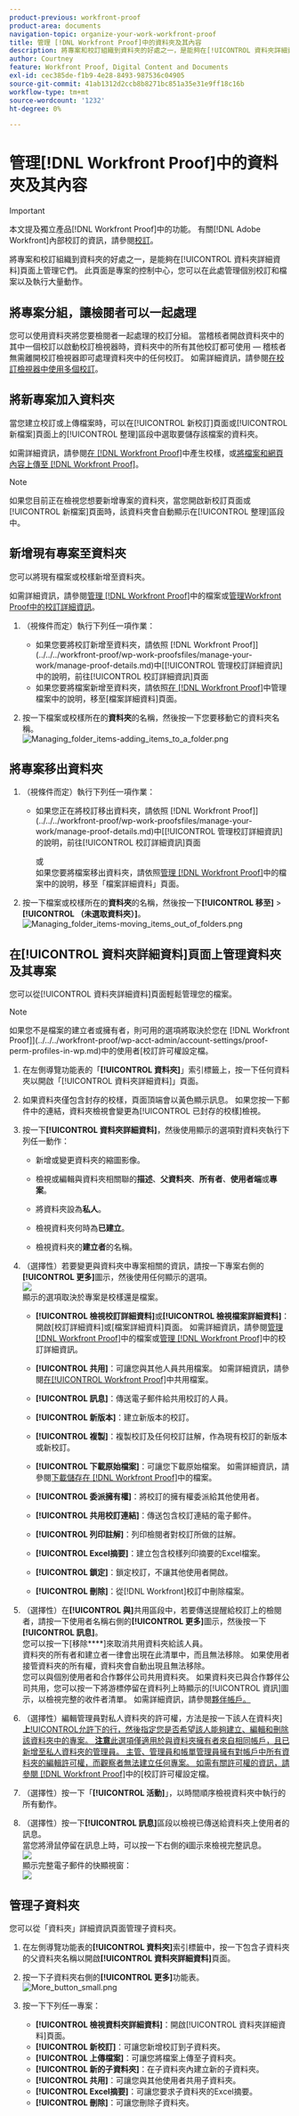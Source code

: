 ```yaml
---
product-previous: workfront-proof
product-area: documents
navigation-topic: organize-your-work-workfront-proof
title: 管理 [!DNL Workfront Proof]中的資料夾及其內容
description: 將專案和校訂組織到資料夾的好處之一，是能夠在[!UICONTROL 資料夾詳細資料]頁面上管理它們。 此頁面是專案的控制中心，您可以在此處管理個別校訂和檔案以及執行大量動作。
author: Courtney
feature: Workfront Proof, Digital Content and Documents
exl-id: cec385de-f1b9-4e28-8493-987536c04905
source-git-commit: 41ab1312d2ccb8b8271bc851a35e31e9ff18c16b
workflow-type: tm+mt
source-wordcount: '1232'
ht-degree: 0%

---
```


# 管理[!DNL Workfront Proof]中的資料夾及其內容

>[!IMPORTANT]
>
>本文提及獨立產品[!DNL Workfront Proof]中的功能。 有關[!DNL Adobe Workfront]內部校訂的資訊，請參閱[校訂](../../../review-and-approve-work/proofing/proofing.md)。

將專案和校訂組織到資料夾的好處之一，是能夠在[!UICONTROL 資料夾詳細資料]頁面上管理它們。 此頁面是專案的控制中心，您可以在此處管理個別校訂和檔案以及執行大量動作。

## 將專案分組，讓檢閱者可以一起處理

您可以使用資料夾將您要檢閱者一起處理的校訂分組。 當稽核者開啟資料夾中的其中一個校訂以啟動校訂檢視器時，資料夾中的所有其他校訂都可使用 — 稽核者無需離開校訂檢視器即可處理資料夾中的任何校訂。 如需詳細資訊，請參閱[在校訂檢視器中使用多個校訂](../../../workfront-proof/wp-work-proofsfiles/review-proofs-wpv/work-with-multiple-proofs.md)。

## 將新專案加入資料夾

當您建立校訂或上傳檔案時，可以在[!UICONTROL 新校訂]頁面或[!UICONTROL 新檔案]頁面上的[!UICONTROL 整理]區段中選取要儲存該檔案的資料夾。

如需詳細資訊，請參閱[在 [!DNL Workfront Proof]](../../../workfront-proof/wp-work-proofsfiles/create-proofs-and-files/generate-proofs.md)中產生校樣，或[將檔案和網頁內容上傳至 [!DNL Workfront Proof]](../../../workfront-proof/wp-work-proofsfiles/create-proofs-and-files/upload-files-web-content.md)。

>[!NOTE]
>
>如果您目前正在檢視您想要新增專案的資料夾，當您開啟新校訂頁面或[!UICONTROL 新檔案]頁面時，該資料夾會自動顯示在[!UICONTROL 整理]區段中。

## 新增現有專案至資料夾

您可以將現有檔案或校樣新增至資料夾。

如需詳細資訊，請參閱[管理 [!DNL Workfront Proof]](../../../workfront-proof/wp-work-proofsfiles/manage-your-work/manage-files.md)中的檔案或[管理Workfront Proof中的校訂詳細資訊](../../../workfront-proof/wp-work-proofsfiles/manage-your-work/manage-proof-details.md)。

1. （視條件而定）執行下列任一項作業：

   * 如果您要將校訂新增至資料夾，請依照 [!DNL Workfront Proof]](../../../workfront-proof/wp-work-proofsfiles/manage-your-work/manage-proof-details.md)中[[!UICONTROL 管理校訂詳細資訊]中的說明，前往[!UICONTROL 校訂詳細資訊]頁面
   * 如果您要將檔案新增至資料夾，請依照[在 [!DNL Workfront Proof]](../../../workfront-proof/wp-work-proofsfiles/manage-your-work/manage-files.md)中管理檔案中的說明，移至[檔案詳細資料]頁面。

1. 按一下檔案或校樣所在的&#x200B;**資料夾**&#x200B;的名稱，然後按一下您要移動它的資料夾名稱。\
   ![Managing_folder_items-adding_items_to_a_folder.png](assets/managing-folder-items-adding-items-to-a-folder-350x121.png)

## 將專案移出資料夾

1. （視條件而定）執行下列任一項作業：

   * 如果您正在將校訂移出資料夾，請依照 [!DNL Workfront Proof]](../../../workfront-proof/wp-work-proofsfiles/manage-your-work/manage-proof-details.md)中[[!UICONTROL 管理校訂詳細資訊]的說明，前往[!UICONTROL 校訂詳細資訊]頁面

     或\
      如果您要將檔案移出資料夾，請依照[管理 [!DNL Workfront Proof]](../../../workfront-proof/wp-work-proofsfiles/manage-your-work/manage-files.md)中的檔案中的說明，移至「檔案詳細資料」頁面。

1. 按一下檔案或校樣所在的&#x200B;**資料夾**&#x200B;的名稱，然後按一下&#x200B;**[!UICONTROL 移至]** > **[!UICONTROL （未選取資料夾）]**。\
   ![Managing_folder_items-moving_items_out_of_folders.png](assets/managing-folder-items-moving-items-out-of-folders-350x123.png)

## 在[!UICONTROL 資料夾詳細資料]頁面上管理資料夾及其專案

您可以從[!UICONTROL 資料夾詳細資料]頁面輕鬆管理您的檔案。

>[!NOTE]
>
>如果您不是檔案的建立者或擁有者，則可用的選項將取決於您在 [!DNL Workfront Proof]](../../../workfront-proof/wp-acct-admin/account-settings/proof-perm-profiles-in-wp.md)中的使用者[校訂許可權設定檔。

1. 在左側導覽功能表的「**[!UICONTROL 資料夾]**」索引標籤上，按一下任何資料夾以開啟「[!UICONTROL 資料夾詳細資料]」頁面。
1. 如果資料夾僅包含封存的校樣，頁面頂端會以黃色顯示訊息。 如果您按一下郵件中的連結，資料夾檢視會變更為[!UICONTROL 已封存的校樣]檢視。
1. 按一下&#x200B;**[!UICONTROL 資料夾詳細資料]**，然後使用顯示的選項對資料夾執行下列任一動作：

   * 新增或變更資料夾的縮圖影像。
   * 檢視或編輯與資料夾相關聯的&#x200B;**描述**、**父資料夾**、**所有者**、**使用者端**&#x200B;或&#x200B;**專案**。

   * 將資料夾設為&#x200B;**私人**。
   * 檢視資料夾何時為&#x200B;**已建立**。
   * 檢視資料夾的&#x200B;**建立者**&#x200B;的名稱。

1. （選擇性）若要變更與資料夾中專案相關的資訊，請按一下專案右側的&#x200B;**[!UICONTROL 更多]**&#x200B;圖示，然後使用任何顯示的選項。\
   ![](assets/more-button-small.png)\
   顯示的選項取決於專案是校樣還是檔案。

   * **[!UICONTROL 檢視校訂詳細資料]**&#x200B;或&#x200B;**[!UICONTROL 檢視檔案詳細資料]**：開啟[校訂詳細資料]或[檔案詳細資料]頁面。 如需詳細資訊，請參閱[管理 [!DNL Workfront Proof]](../../../workfront-proof/wp-work-proofsfiles/manage-your-work/manage-files.md)中的檔案或[管理 [!DNL Workfront Proof]](../../../workfront-proof/wp-work-proofsfiles/manage-your-work/manage-proof-details.md)中的校訂詳細資訊。

   * **[!UICONTROL 共用]**：可讓您與其他人員共用檔案。 如需詳細資訊，請參閱[在[!UICONTROL Workfront Proof]](../../../workfront-proof/wp-work-proofsfiles/share-proofs-and-files/share-files.md)中共用檔案。

   * **[!UICONTROL 訊息]**：傳送電子郵件給共用校訂的人員。
   * **[!UICONTROL 新版本]**：建立新版本的校訂。
   * **[!UICONTROL 複製]**：複製校訂及任何校訂註解，作為現有校訂的新版本或新校訂。
   * **[!UICONTROL 下載原始檔案]**：可讓您下載原始檔案。 如需詳細資訊，請參閱[下載儲存在 [!DNL Workfront Proof]](../../../workfront-proof/wp-work-proofsfiles/manage-your-work/download-files-stored.md)中的檔案。

   * **[!UICONTROL 委派擁有權]**：將校訂的擁有權委派給其他使用者。
   * **[!UICONTROL 共用校訂連結]**：傳送包含校訂連結的電子郵件。
   * **[!UICONTROL 列印註解]**：列印檢閱者對校訂所做的註解。
   * **[!UICONTROL Excel摘要]**：建立包含校樣列印摘要的Excel檔案。
   * **[!UICONTROL 鎖定]**：鎖定校訂，不讓其他使用者開啟。
   * **[!UICONTROL 刪除]**：從[!DNL Workfront]校訂中刪除檔案。

1. （選擇性）在&#x200B;**[!UICONTROL 與]**&#x200B;共用區段中，若要傳送提醒給校訂上的檢閱者，請按一下使用者名稱右側的&#x200B;**[!UICONTROL 更多]**&#x200B;圖示，然後按一下&#x200B;**[!UICONTROL 訊息]**。\
   您可以按一下[移除&#x200B;****]來取消共用資料夾給該人員。\
   資料夾的所有者和建立者一律會出現在此清單中，而且無法移除。 如果使用者接管資料夾的所有權，資料夾會自動出現且無法移除。\
   您可以與個別使用者和合作夥伴公司共用資料夾。 如果資料夾已與合作夥伴公司共用，您可以按一下將游標停留在資料列上時顯示的[!UICONTROL 資訊]圖示，以檢視完整的收件者清單。 如需詳細資訊，請參閱[夥伴帳戶。](https://support.workfront.com/hc/en-us/sections/115000912107-Partner-accounts)

1. （選擇性）編輯管理員對私人資料夾的許可權，方法是按一下該人在資料夾&#x200B;]**上**[!UICONTROL &#x200B;允許下的行，然後指定您是否希望該人能夠建立、編輯和刪除該資料夾中的專案。 **注意**&#x200B;此選項僅適用於與資料夾擁有者來自相同帳戶，且已新增至私人資料夾的管理員。 主管、管理員和帳單管理員擁有對帳戶中所有資料夾的編輯許可權，而觀察者無法建立任何專案。 如需有關許可權的資訊，請參閱 [!DNL Workfront Proof]](../../../workfront-proof/wp-acct-admin/account-settings/proof-perm-profiles-in-wp.md)中的[校訂許可權設定檔。

1. （選擇性）按一下「**[!UICONTROL 活動]**」，以時間順序檢視資料夾中執行的所有動作。
1. （選擇性）按一下&#x200B;**[!UICONTROL 訊息]**&#x200B;區段以檢視已傳送給資料夾上使用者的訊息。\
   當您將滑鼠停留在訊息上時，可以按一下右側的&#x200B;**i**&#x200B;圖示來檢視完整訊息。\
   ![](assets/messages-1-350x74.png)\
   顯示完整電子郵件的快顯視窗：\
   ![](assets/messages-2-350x252.png)

## 管理子資料夾

您可以從「資料夾」詳細資訊頁面管理子資料夾。

1. 在左側導覽功能表的&#x200B;**[!UICONTROL 資料夾]**&#x200B;索引標籤中，按一下包含子資料夾的父資料夾名稱以開啟&#x200B;**[!UICONTROL 資料夾詳細資料]**&#x200B;頁面。

1. 按一下子資料夾右側的&#x200B;**[!UICONTROL 更多]**&#x200B;功能表。\
   ![More_button_small.png](assets/more-button-small.png)

1. 按一下下列任一專案：

   * **[!UICONTROL 檢視資料夾詳細資料]**：開啟[!UICONTROL 資料夾詳細資料]頁面。
   * **[!UICONTROL 新校訂]**：可讓您新增校訂到子資料夾。
   * **[!UICONTROL 上傳檔案]**：可讓您將檔案上傳至子資料夾。
   * **[!UICONTROL 新的子資料夾]**：在子資料夾內建立新的子資料夾。
   * **[!UICONTROL 共用]**：可讓您與其他使用者共用子資料夾。
   * **[!UICONTROL Excel摘要]**：可讓您要求子資料夾的Excel摘要。
   * **[!UICONTROL 刪除]**：可讓您刪除子資料夾。
